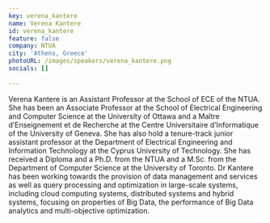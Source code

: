 ```yaml
---
key: verena_kantere 
name: Verena Kantere  
id: verena_kantere 
feature: false
company: NTUA
city: 'Athens, Greece'
photoURL: /images/speakers/verena_kantere.png
socials: []
 
---
```

Verena Kantere is an Assistant Professor at the School of ECE of the NTUA. She has been an Associate Professor at the School of Electrical Engineering and Computer Science at the University of Ottawa and a Maître d’Enseignement et de Recherche at the Centre Universitaire d’Informatique of the University of Geneva. She has also hold a tenure-track junior assistant professor at the Department of Electrical Engineering and Information Technology at the Cyprus University of Technology. She has received a Diploma and a Ph.D. from the NTUA and a M.Sc. from the Department of Computer Science at the University of Toronto. Dr Kantere has been working towards the provision of data management and services as well as query processing and optimization in large-scale systems, including cloud computing systems, distributed systems and hybrid systems, focusing on properties of Big Data, the performance of Big Data analytics and multi-objective optimization.
